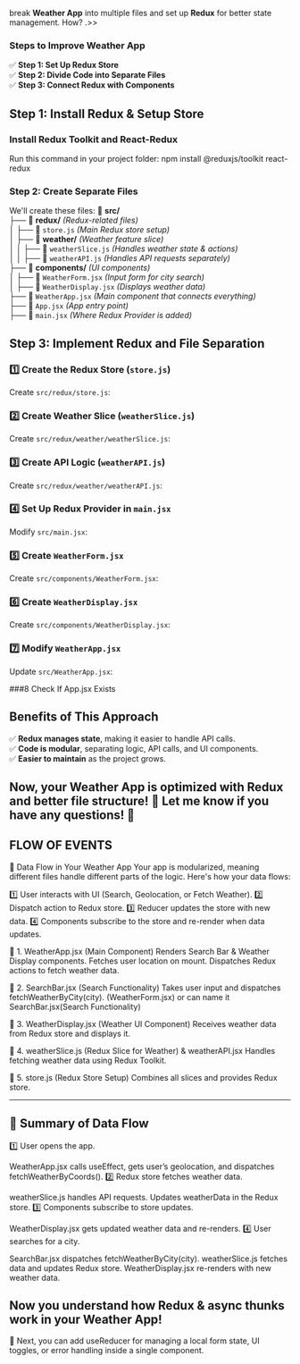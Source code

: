 break **Weather App** into multiple files and set up **Redux** for better state management. How? .>>

### **Steps to Improve Weather App**

✅ **Step 1: Set Up Redux Store**  
✅ **Step 2: Divide Code into Separate Files**  
✅ **Step 3: Connect Redux with Components**

## **Step 1: Install Redux & Setup Store**

### **Install Redux Toolkit and React-Redux**

Run this command in your project folder:
npm install @reduxjs/toolkit react-redux

### **Step 2: Create Separate Files**

We'll create these files:
📁 **src/**  
├── 📁 **redux/** _(Redux-related files)_  
│ ├── 📄 `store.js` _(Main Redux store setup)_  
│ ├── 📁 **weather/** _(Weather feature slice)_  
│ │ ├── 📄 `weatherSlice.js` _(Handles weather state & actions)_  
│ │ ├── 📄 `weatherAPI.js` _(Handles API requests separately)_  
├── 📁 **components/** _(UI components)_  
│ ├── 📄 `WeatherForm.jsx` _(Input form for city search)_  
│ ├── 📄 `WeatherDisplay.jsx` _(Displays weather data)_  
├── 📄 `WeatherApp.jsx` _(Main component that connects everything)_  
├── 📄 `App.jsx` _(App entry point)_  
├── 📄 `main.jsx` _(Where Redux Provider is added)_

## **Step 3: Implement Redux and File Separation**

### 1️⃣ **Create the Redux Store (`store.js`)**

Create `src/redux/store.js`:

### 2️⃣ **Create Weather Slice (`weatherSlice.js`)**

Create `src/redux/weather/weatherSlice.js`:

### 3️⃣ **Create API Logic (`weatherAPI.js`)**

Create `src/redux/weather/weatherAPI.js`:

### 4️⃣ **Set Up Redux Provider in `main.jsx`**

Modify `src/main.jsx`:

### 5️⃣ **Create `WeatherForm.jsx`**

Create `src/components/WeatherForm.jsx`:

### 6️⃣ **Create `WeatherDisplay.jsx`**

Create `src/components/WeatherDisplay.jsx`:

### 7️⃣ **Modify `WeatherApp.jsx`**

Update `src/WeatherApp.jsx`:

###8 Check If App.jsx Exists

## **Benefits of This Approach**

✅ **Redux manages state**, making it easier to handle API calls.  
✅ **Code is modular**, separating logic, API calls, and UI components.  
✅ **Easier to maintain** as the project grows.

## Now, your **Weather App** is optimized with **Redux** and **better file structure!** 🚀 Let me know if you have any questions! 🎯

## FLOW OF EVENTS

🔹 Data Flow in Your Weather App
Your app is modularized, meaning different files handle different parts of the logic. Here's how your data flows:

1️⃣ User interacts with UI (Search, Geolocation, or Fetch Weather).
2️⃣ Dispatch action to Redux store.
3️⃣ Reducer updates the store with new data.
4️⃣ Components subscribe to the store and re-render when data updates.

📌 1. WeatherApp.jsx (Main Component)
Renders Search Bar & Weather Display components.
Fetches user location on mount.
Dispatches Redux actions to fetch weather data.

📌 2. SearchBar.jsx (Search Functionality)
Takes user input and dispatches fetchWeatherByCity(city).
(WeatherForm.jsx) or can name it SearchBar.jsx(Search Functionality)

📌 3. WeatherDisplay.jsx (Weather UI Component)
Receives weather data from Redux store and displays it.

📌 4. weatherSlice.js (Redux Slice for Weather) & weatherAPI.jsx
Handles fetching weather data using Redux Toolkit.

📌 5. store.js (Redux Store Setup)
Combines all slices and provides Redux store.

---

## 🔹 Summary of Data Flow

1️⃣ User opens the app.

WeatherApp.jsx calls useEffect, gets user’s geolocation, and dispatches fetchWeatherByCoords().
2️⃣ Redux store fetches weather data.

weatherSlice.js handles API requests.
Updates weatherData in the Redux store.
3️⃣ Components subscribe to store updates.

WeatherDisplay.jsx gets updated weather data and re-renders.
4️⃣ User searches for a city.

SearchBar.jsx dispatches fetchWeatherByCity(city).
weatherSlice.js fetches data and updates Redux store.
WeatherDisplay.jsx re-renders with new weather data.

## Now you understand how Redux & async thunks work in your Weather App!

🔹 Next, you can add useReducer for managing a local form state, UI toggles, or error handling inside a single component.
